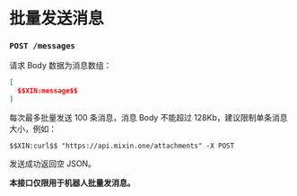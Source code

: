 # 批量发送消息

### `POST /messages`

请求 Body 数据为消息数组：


```json
[
  $$XIN:message$$
]
```

每次最多批量发送 100 条消息，消息 Body 不能超过 128Kb，建议限制单条消息大小，例如：

```
$$XIN:curl$$ "https://api.mixin.one/attachments" -X POST
```

发送成功返回空 JSON。

**本接口仅限用于机器人批量发消息。**
